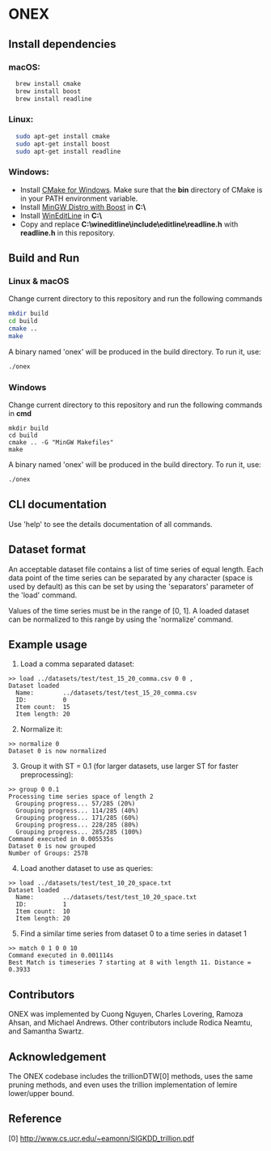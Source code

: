 # ONEX

## Install dependencies

### macOS:

```bash
  brew install cmake
  brew install boost
  brew install readline
```

### Linux:

```bash
  sudo apt-get install cmake
  sudo apt-get install boost
  sudo apt-get install readline
```

### Windows:

- Install [CMake for Windows](https://cmake.org/download/). Make sure that the **bin** directory of CMake is in your PATH environment variable.
- Install [MinGW Distro with Boost](https://nuwen.net/mingw.html) in **C:\\**
- Install [WinEditLine](https://sourceforge.net/projects/mingweditline/files/) in **C:\\**
- Copy and replace **C:\wineditline\include\editline\readline.h** with **readline.h** in this repository.

## Build and Run

### Linux & macOS
Change current directory to this repository and run the following commands
```bash
mkdir build
cd build
cmake ..
make
```

A binary named 'onex' will be produced in the build directory. To run it, use:
```bash
./onex
```

### Windows

Change current directory to this repository and run the following commands in **cmd**
```
mkdir build
cd build
cmake .. -G "MinGW Makefiles"
make
```

A binary named 'onex' will be produced in the build directory. To run it, use:
```bash
./onex
```

## CLI documentation

Use 'help' to see the details documentation of all commands.

## Dataset format

An acceptable dataset file contains a list of time series of equal length. Each data point of the time series can be separated by any character (space is used by default) as this can be set by using the 'separators' parameter of the 'load' command.

Values of the time series must be in the range of [0, 1]. A loaded dataset can be normalized to this range by using the 'normalize' command.

## Example usage

1. Load a comma separated dataset:

```
>> load ../datasets/test/test_15_20_comma.csv 0 0 ,
Dataset loaded
  Name:        ../datasets/test/test_15_20_comma.csv
  ID:          0
  Item count:  15
  Item length: 20
```

2. Normalize it:

```
>> normalize 0
Dataset 0 is now normalized
```

3. Group it with ST = 0.1 (for larger datasets, use larger ST for faster preprocessing):
```
>> group 0 0.1
Processing time series space of length 2
  Grouping progress... 57/285 (20%)
  Grouping progress... 114/285 (40%)
  Grouping progress... 171/285 (60%)
  Grouping progress... 228/285 (80%)
  Grouping progress... 285/285 (100%)
Command executed in 0.005535s
Dataset 0 is now grouped
Number of Groups: 2578
```

4. Load another dataset to use as queries:
```
>> load ../datasets/test/test_10_20_space.txt
Dataset loaded
  Name:        ../datasets/test/test_10_20_space.txt
  ID:          1
  Item count:  10
  Item length: 20
```

5. Find a similar time series from dataset 0 to a time series in dataset 1 
```
>> match 0 1 0 0 10
Command executed in 0.001114s
Best Match is timeseries 7 starting at 8 with length 11. Distance = 0.3933
```

## Contributors

ONEX was implemented by Cuong Nguyen, Charles Lovering, Ramoza Ahsan, and Michael Andrews.
Other contributors include Rodica Neamtu, and Samantha Swartz.

## Acknowledgement

The ONEX codebase includes the trillionDTW[0] methods, uses the same pruning
methods, and even uses the trillion implementation of lemire lower/upper
bound.

## Reference

[0] http://www.cs.ucr.edu/~eamonn/SIGKDD_trillion.pdf